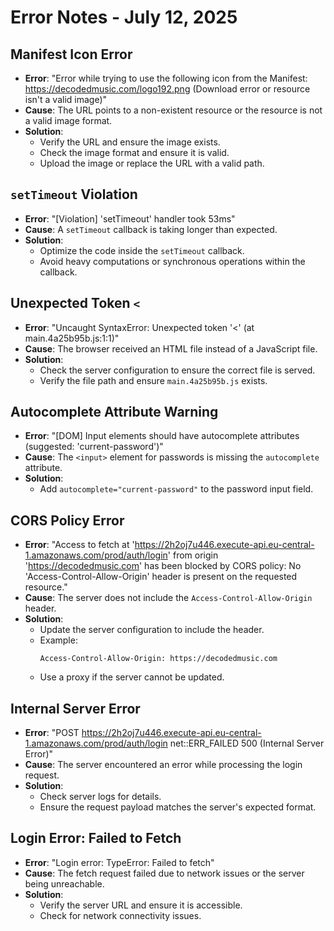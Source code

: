# Error Notes - July 12, 2025

## Manifest Icon Error
- **Error**: "Error while trying to use the following icon from the Manifest: https://decodedmusic.com/logo192.png (Download error or resource isn't a valid image)"
- **Cause**: The URL points to a non-existent resource or the resource is not a valid image format.
- **Solution**:
  - Verify the URL and ensure the image exists.
  - Check the image format and ensure it is valid.
  - Upload the image or replace the URL with a valid path.

## `setTimeout` Violation
- **Error**: "[Violation] 'setTimeout' handler took 53ms"
- **Cause**: A `setTimeout` callback is taking longer than expected.
- **Solution**:
  - Optimize the code inside the `setTimeout` callback.
  - Avoid heavy computations or synchronous operations within the callback.

## Unexpected Token `<`
- **Error**: "Uncaught SyntaxError: Unexpected token '<' (at main.4a25b95b.js:1:1)"
- **Cause**: The browser received an HTML file instead of a JavaScript file.
- **Solution**:
  - Check the server configuration to ensure the correct file is served.
  - Verify the file path and ensure `main.4a25b95b.js` exists.

## Autocomplete Attribute Warning
- **Error**: "[DOM] Input elements should have autocomplete attributes (suggested: 'current-password')"
- **Cause**: The `<input>` element for passwords is missing the `autocomplete` attribute.
- **Solution**:
  - Add `autocomplete="current-password"` to the password input field.

## CORS Policy Error
- **Error**: "Access to fetch at 'https://2h2oj7u446.execute-api.eu-central-1.amazonaws.com/prod/auth/login' from origin 'https://decodedmusic.com' has been blocked by CORS policy: No 'Access-Control-Allow-Origin' header is present on the requested resource."
- **Cause**: The server does not include the `Access-Control-Allow-Origin` header.
- **Solution**:
  - Update the server configuration to include the header.
  - Example:
    ```http
    Access-Control-Allow-Origin: https://decodedmusic.com
    ```
  - Use a proxy if the server cannot be updated.

## Internal Server Error
- **Error**: "POST https://2h2oj7u446.execute-api.eu-central-1.amazonaws.com/prod/auth/login net::ERR_FAILED 500 (Internal Server Error)"
- **Cause**: The server encountered an error while processing the login request.
- **Solution**:
  - Check server logs for details.
  - Ensure the request payload matches the server's expected format.

## Login Error: Failed to Fetch
- **Error**: "Login error: TypeError: Failed to fetch"
- **Cause**: The fetch request failed due to network issues or the server being unreachable.
- **Solution**:
  - Verify the server URL and ensure it is accessible.
  - Check for network connectivity issues.
